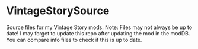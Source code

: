 # VintageStorySource
Source files for my Vintage Story mods.
Note: Files may not always be up to date! I may forget to update this repo after updating the mod in the modDB. You can compare info files to check if this is up to date.

